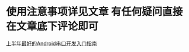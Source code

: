 # 使用注意事项详见文章 有任何疑问直接在文章底下评论即可

[上半年最好的Android串口开发入门指南](https://www.huruwo.top/?s=%E4%B8%B2%E5%8F%A3)

